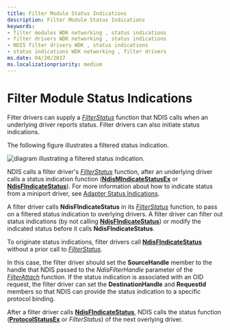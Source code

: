 ```yaml
---
title: Filter Module Status Indications
description: Filter Module Status Indications
keywords:
- filter modules WDK networking , status indications
- filter drivers WDK networking , status indications
- NDIS filter drivers WDK , status indications
- status indications WDK networking , filter drivers
ms.date: 04/20/2017
ms.localizationpriority: medium
---
```


# Filter Module Status Indications





Filter drivers can supply a [*FilterStatus*](/windows-hardware/drivers/ddi/ndis/nc-ndis-filter_status) function that NDIS calls when an underlying driver reports status. Filter drivers can also initiate status indications.

The following figure illustrates a filtered status indication.

![diagram illustrating a filtered status indication.](images/statusfilter.png)

NDIS calls a filter driver's [*FilterStatus*](/windows-hardware/drivers/ddi/ndis/nc-ndis-filter_status) function, after an underlying driver calls a status indication function ([**NdisMIndicateStatusEx**](/windows-hardware/drivers/ddi/ndis/nf-ndis-ndismindicatestatusex) or [**NdisFIndicateStatus**](/windows-hardware/drivers/ddi/ndis/nf-ndis-ndisfindicatestatus)). For more information about how to indicate status from a miniport driver, see [Adapter Status Indications](miniport-adapter-status-indications.md).

A filter driver calls **NdisFIndicateStatus** in its [*FilterStatus*](/windows-hardware/drivers/ddi/ndis/nc-ndis-filter_status) function, to pass on a filtered status indication to overlying drivers. A filter driver can filter out status indications (by not calling [**NdisFIndicateStatus**](/windows-hardware/drivers/ddi/ndis/nf-ndis-ndisfindicatestatus)) or modify the indicated status before it calls **NdisFIndicateStatus**.

To originate status indications, filter drivers call [**NdisFIndicateStatus**](/windows-hardware/drivers/ddi/ndis/nf-ndis-ndisfindicatestatus) without a prior call to [*FilterStatus*](/windows-hardware/drivers/ddi/ndis/nc-ndis-filter_status).

In this case, the filter driver should set the **SourceHandle** member to the handle that NDIS passed to the *NdisFilterHandle* parameter of the [*FilterAttach*](/windows-hardware/drivers/ddi/ndis/nc-ndis-filter_attach) function. If the status indication is associated with an OID request, the filter driver can set the **DestinationHandle** and **RequestId** members so that NDIS can provide the status indication to a specific protocol binding.

After a filter driver calls [**NdisFIndicateStatus**](/windows-hardware/drivers/ddi/ndis/nf-ndis-ndisfindicatestatus), NDIS calls the status function ([**ProtocolStatusEx**](/windows-hardware/drivers/ddi/ndis/nc-ndis-protocol_status_ex) or *FilterStatus*) of the next overlying driver.

 

